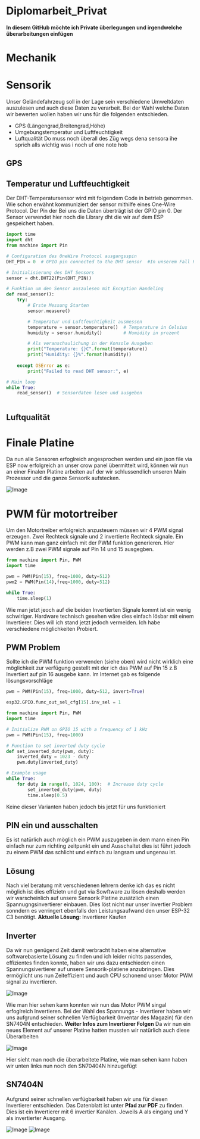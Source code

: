 # Diplomarbeit_Privat
__In diesem GitHub möchte ich Private überlegungen und irgendwelche überarbeitungen einfügen__
# Mechanik
# Sensorik
Unser Geländefahrzeug soll in der Lage sein verschiedene Umweltdaten auszulesen und auch diese Daten zu verarbeit. Bei der Wahl welche Daten wir bewerten wollen haben wir uns für die folgenden entschieden.
- GPS (Längengrad,Breitengrad,Höhe)
- Umgebungstemperatur und Luftfeuchtigkeit
- Luftqualität
Do muss noch überall des Züg wegs dena sensora ihe sprich alls wichtig was i noch uf one note hob
## GPS
## Temperatur und Luftfeuchtigkeit
Der DHT-Temperatursensor wird mit folgendem Code in betrieb genommen. Wie schon erwähnt kommuniziert der sensor mithilfe eines One-Wire Protocol. Der Pin der Bei uns die Daten überträgt ist der GPIO pin 0. Der Sensor verwendet hier noch die Library dht die wir auf dem ESP gespeichert haben.
```python
import time
import dht
from machine import Pin

# Configuration des OneWire Protocol ausgangsspin 
DHT_PIN = 0  # GPIO pin connected to the DHT sensor  #In unserem Fall Pin 0

# Initialisierung des DHT Sensors
sensor = dht.DHT22(Pin(DHT_PIN))

# Funktion um den Sensor auszulesen mit Exception Handeling
def read_sensor():
    try:
        # Erste Messung Starten
        sensor.measure()

        # Temperatur und Luftfeuchtigkeit ausmessen
        temperature = sensor.temperature()  # Temperature in Celsius
        humidity = sensor.humidity()        # Humidity in prozent

        # Als veranschaulichung in der Konsole Ausgeben
        print("Temperature: {}C".format(temperature))
        print("Humidity: {}%".format(humidity))
        
    except OSError as e:
        print("Failed to read DHT sensor:", e)

# Main loop
while True:
    read_sensor()  # Sensordaten lesen und ausgeben
    
```

## Luftqualität
# Finale Platine
Da nun alle Sensoren erfoglreich angesprochen werden und ein json file via ESP now erfolgreich an unser crow panel übermittelt wird, können wir nun an einer Finalen Platine arbeiten auf der wir schlussendlich unseren Main Prozessor und die ganze Sensorik aufstecken.

![Image](https://github.com/user-attachments/assets/c360948d-a8a5-41f6-8eb9-f1140ebc984a)




# PWM für motortreiber
Um den Motortreiber erfolgreich anzusteuern müssen wir 4 PWM signal erzeugen. Zwei Rechteck signale und 2 invertierte Rechteck signale. Ein PWM kann man ganz einfach mit der PWM funktion generieren. Hier werden z.B zwei PWM signale auf Pin 14 und 15 ausgegben.

```python
from machine import Pin, PWM
import time

pwm = PWM(Pin(15), freq=1000, duty=512)
pwm2 = PWM(Pin(14),freq=1000, duty=512)

while True:
    time.sleep(1)
```
Wie man jetzt jeoch auf die beiden Invertierten Signale kommt ist ein wenig schwiriger. Hardware technisch gesehen wäre dies einfach lösbar mit einem Invertierer. Dies will ich stand jetzt jedoch vermeiden. Ich habe verschiedene möglichkeiten Probiert. 
## PWM Problem
Sollte ich die PWM funktion verwenden (siehe oben) wird nicht wirklich eine möglichkeit zur verfügung gestellt mit der ich das PWM auf Pin 15 z.B Invertiert auf pin 16 ausgebe kann. Im Internet gab es folgende lösungsvorschläge
```python
pwm = PWM(Pin(15), freq=1000, duty=512, invert=True)
```
```python
esp32.GPIO.func_out_sel_cfg[15].inv_sel = 1
```
```python
from machine import Pin, PWM
import time

# Initialize PWM on GPIO 15 with a frequency of 1 kHz
pwm = PWM(Pin(15), freq=1000)

# Function to set inverted duty cycle
def set_inverted_duty(pwm, duty):
    inverted_duty = 1023 - duty
    pwm.duty(inverted_duty)

# Example usage
while True:
    for duty in range(0, 1024, 100):  # Increase duty cycle
        set_inverted_duty(pwm, duty)
        time.sleep(0.5)
```
Keine dieser Varianten haben jedoch bis jetzt für uns funktioniert
## PIN ein und ausschalten
Es ist natürlich auch möglich ein PWM auszugeben in dem mann einen Pin einfach nur zum richting zeitpunkt ein und Ausschaltet dies ist führt jedoch zu einem PWM das schlicht und einfach zu langsam und ungenau ist.
## Lösung
Nach viel beratung mit verschiedenen lehrern denke ich das es nicht möglich ist dies effizietn und gut via Sowftware zu lösen deshalb werden wir warscheinlich auf unsere Sensorik Platine zusätzlich einen Spannugngsinvertierer einbauen. Dies löst nicht nur unser invertier Problem sonndern es verringert ebenfalls den Leistungsaufwand den unser ESP-32 C3 benötigt.
**Aktuelle Lösung:** Invertierer Kaufen
## Inverter
Da wir nun genügend Zeit damit verbracht haben eine alternative softwarebasierte Lösung zu finden und ich leider nichts passendes, effizientes finden konnte, haben wir uns dazu entschieden einen Spannungsivertierer auf unsere Sensorik-platiene anzubringen. Dies ermöglicht uns nun Zeiteffizient und auch CPU schonend unser Motor PWM signal zu invertieren.

![Image](https://github.com/user-attachments/assets/5ff5ee6e-1391-4428-b1d5-b5fad6f1b997)

Wie man hier sehen kann konnten wir nun das Motor PWM singal erfoglreich Invertieren. Bei der Wahl des Spannungs - Invertierer haben wir uns aufgrund seiner schnellen Verfügbarkeit (Inventar des Magazin) für den SN7404N entschieden. 
**Weiter Infos zum Invertierer Folgen**
Da wir nun ein neues Element auf unserer Platine hatten mussten wir natürlich auch diese Überarbeiten

![Image](https://github.com/user-attachments/assets/c097cd23-2256-4d22-99de-ad9c09f14903)

Hier sieht man noch die überarbeitete Platine, wie man sehen kann haben wir unten links nun noch den SN70404N hinzugefügt

## SN7404N
Aufgrund seiner schnellen verfügbarkeit haben wir uns für diesen Invertierer entschieden. Das Datenblatt ist unter **Pfad zur PDF** zu finden. Dies ist ein Invertierer mit 6 invertier Kanälen. Jeweils A als eingang und Y als invertierter Ausgang.

![Image](https://github.com/user-attachments/assets/5aeffba3-ae25-47b6-baff-d453fc7d5540)   ![Image](https://github.com/user-attachments/assets/e36dfa20-7b42-43d2-a582-4c266205eb7e)

